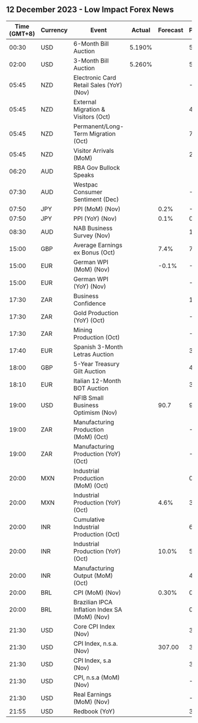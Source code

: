 ## 12 December 2023 - Low Impact Forex News

| Time (GMT+8) | Currency | Event | Actual | Forecast | Previous |
|------|----------|-------|--------|----------|----------|
| 00:30 | USD | 6-Month Bill Auction | 5.190% |  | 5.190% |
| 02:00 | USD | 3-Month Bill Auction | 5.260% |  | 5.250% |
| 05:45 | NZD | Electronic Card Retail Sales (YoY) (Nov) |  |  | -2.0% |
| 05:45 | NZD | External Migration & Visitors (Oct) |  |  | 48.70% |
| 05:45 | NZD | Permanent/Long-Term Migration (Oct) |  |  | 7,510 |
| 05:45 | NZD | Visitor Arrivals (MoM) |  |  | 2.4% |
| 06:20 | AUD | RBA Gov Bullock Speaks |  |  |  |
| 07:30 | AUD | Westpac Consumer Sentiment (Dec) |  |  | -2.6% |
| 07:50 | JPY | PPI (MoM) (Nov) |  | 0.2% | -0.4% |
| 07:50 | JPY | PPI (YoY) (Nov) |  | 0.1% | 0.8% |
| 08:30 | AUD | NAB Business Survey (Nov) |  |  | 13 |
| 15:00 | GBP | Average Earnings ex Bonus (Oct) |  | 7.4% | 7.7% |
| 15:00 | EUR | German WPI (MoM) (Nov) |  | -0.1% | -0.7% |
| 15:00 | EUR | German WPI (YoY) (Nov) |  |  | -4.2% |
| 17:30 | ZAR | Business Confidence |  |  | 108.2 |
| 17:30 | ZAR | Gold Production (YoY) (Oct) |  |  | -0.1% |
| 17:30 | ZAR | Mining Production (Oct) |  |  | -1.9% |
| 17:40 | EUR | Spanish 3-Month Letras Auction |  |  | 3.552% |
| 18:00 | GBP | 5-Year Treasury Gilt Auction |  |  | 4.474% |
| 18:10 | EUR | Italian 12-Month BOT Auction |  |  | 3.860% |
| 19:00 | USD | NFIB Small Business Optimism (Nov) |  | 90.7 | 90.7 |
| 19:00 | ZAR | Manufacturing Production (MoM) (Oct) |  |  | -0.5% |
| 19:00 | ZAR | Manufacturing Production (YoY) (Oct) |  |  | -4.3% |
| 20:00 | MXN | Industrial Production (MoM) (Oct) |  |  | 0.2% |
| 20:00 | MXN | Industrial Production (YoY) (Oct) |  | 4.6% | 3.9% |
| 20:00 | INR | Cumulative Industrial Production (Oct) |  |  | 6.00% |
| 20:00 | INR | Industrial Production (YoY) (Oct) |  | 10.0% | 5.8% |
| 20:00 | INR | Manufacturing Output (MoM) (Oct) |  |  | 4.5% |
| 20:00 | BRL | CPI (MoM) (Nov) |  | 0.30% | 0.24% |
| 20:00 | BRL | Brazilian IPCA Inflation Index SA (MoM) (Nov) |  |  | 0.23% |
| 21:30 | USD | Core CPI Index (Nov) |  |  | 311.37 |
| 21:30 | USD | CPI Index, n.s.a. (Nov) |  | 307.00 | 307.67 |
| 21:30 | USD | CPI Index, s.a (Nov) |  |  | 307.62 |
| 21:30 | USD | CPI, n.s.a (MoM) (Nov) |  |  | -0.04% |
| 21:30 | USD | Real Earnings (MoM) (Nov) |  |  | -0.1% |
| 21:55 | USD | Redbook (YoY) |  |  | 3.0% |
